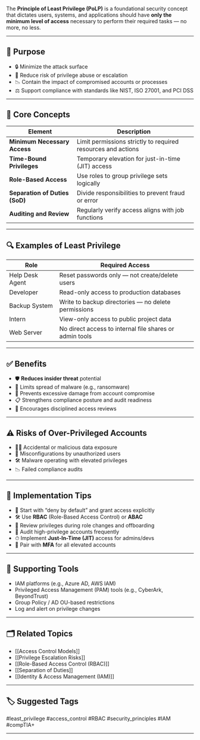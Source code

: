 The **Principle of Least Privilege (PoLP)** is a foundational security concept that dictates users, systems, and applications should have **only the minimum level of access** necessary to perform their required tasks — no more, no less.

---

## 🎯 Purpose

- 🔒 Minimize the attack surface
- 🚫 Reduce risk of privilege abuse or escalation
- 📉 Contain the impact of compromised accounts or processes
- ⚖ Support compliance with standards like NIST, ISO 27001, and PCI DSS

---

## 🧱 Core Concepts

| Element         | Description |
|------------------|-------------|
| **Minimum Necessary Access** | Limit permissions strictly to required resources and actions |
| **Time-Bound Privileges**    | Temporary elevation for just-in-time (JIT) access |
| **Role-Based Access**        | Use roles to group privilege sets logically |
| **Separation of Duties (SoD)** | Divide responsibilities to prevent fraud or error |
| **Auditing and Review**      | Regularly verify access aligns with job functions |

---

## 🔍 Examples of Least Privilege

| Role            | Required Access |
|------------------|------------------|
| Help Desk Agent  | Reset passwords only — not create/delete users |
| Developer        | Read-only access to production databases |
| Backup System    | Write to backup directories — no delete permissions |
| Intern           | View-only access to public project data |
| Web Server       | No direct access to internal file shares or admin tools |

---

## ✅ Benefits

- 🛡 **Reduces insider threat** potential
- 🧬 Limits spread of malware (e.g., ransomware)
- 🚨 Prevents excessive damage from account compromise
- 📋 Strengthens compliance posture and audit readiness
- 🔁 Encourages disciplined access reviews

---

## ⚠️ Risks of Over-Privileged Accounts

- 🧑‍💼 Accidental or malicious data exposure
- 🐛 Misconfigurations by unauthorized users
- 🛠 Malware operating with elevated privileges
- 📉 Failed compliance audits

---

## 🔧 Implementation Tips

- 🎯 Start with “deny by default” and grant access explicitly
- 🛠 Use **RBAC** (Role-Based Access Control) or **ABAC**
- 🔄 Review privileges during role changes and offboarding
- 🧪 Audit high-privilege accounts frequently
- ⏱ Implement **Just-In-Time (JIT)** access for admins/devs
- 🧩 Pair with **MFA** for all elevated accounts

---

## 🔐 Supporting Tools

- IAM platforms (e.g., Azure AD, AWS IAM)
- Privileged Access Management (PAM) tools (e.g., CyberArk, BeyondTrust)
- Group Policy / AD OU-based restrictions
- Log and alert on privilege changes

---

## 🗂 Related Topics

- [[Access Control Models]]
- [[Privilege Escalation Risks]]
- [[Role-Based Access Control (RBAC)]]
- [[Separation of Duties]]
- [[Identity & Access Management (IAM)]]

---

## 🏷 Suggested Tags

#least_privilege #access_control #RBAC #security_principles #IAM #compTIA+

---
